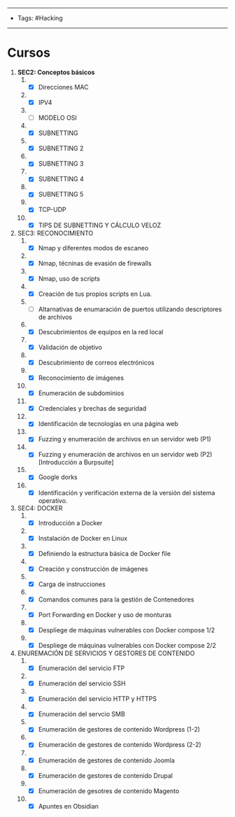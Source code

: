 --------
- Tags: #Hacking 
-----

# Cursos

1. **SEC2: Conceptos básicos** 
	1. - [x] Direcciones MAC
	2. - [x] IPV4
	3. - [ ] MODELO OSI
	4. - [x] SUBNETTING 
	5. - [x] SUBNETTING 2
	6. - [x] SUBNETTING 3
	7. - [x] SUBNETTING 4
	8. - [x] SUBNETTING 5
	9. - [x] TCP-UDP
	10. - [x] TIPS DE SUBNETTING Y CÁLCULO VELOZ
2. SEC3: RECONOCIMIENTO
	1. - [x] Nmap y diferentes modos de escaneo
	2. - [x] Nmap, técninas de evasión de firewalls
	3. - [x] Nmap, uso de scripts 
	4. - [x] Creación de tus propios scripts en Lua.
	5.  - [ ] Altarnativas de enumaración de puertos utilizando descriptores de archivos
	6.  - [x] Descubrimientos de equipos en la red local
	7. - [x] Validación de objetivo 
	8. - [x] Descubrimiento de correos electrónicos
	9. - [x] Reconocimiento de imágenes
	10. - [x] Enumeración de subdominios
	11. - [x] Credenciales y brechas de seguridad
	12. - [x] Identificación de tecnologías en una página web
	13. - [x] Fuzzing y enumeración de archivos en un servidor web (P1)
	14. - [x] Fuzzing y enumeración de archivos en un servidor web (P2) \[Introducción a Burpsuite]
	15.  - [x]  Google dorks
	16.  - [x]  Identificación y verificación externa de la versión del sistema operativo.
3. SEC4: DOCKER
	1. - [x] Introducción a Docker
	2. - [x] Instalación de Docker en Linux
	3. - [x] Definiendo la estructura básica de Docker file
	4. - [x] Creación y construcción de imágenes
	5. - [x] Carga de instrucciones
	6. - [x] Comandos comunes para la gestión de Contenedores
	7. - [x] Port Forwarding en Docker y uso de monturas
	8. - [x]  Despliege de máquinas vulnerables con Docker compose 1/2
	9. - [x] Despliege de máquinas vulnerables con Docker compose 2/2 
4. ENUREMACIÓN DE SERVICIOS Y GESTORES DE CONTENIDO
	1. - [x] Enumeración del servicio FTP
	2. - [x] Enumeración del servicio SSH
	3. - [x] Enumeración del servicio HTTP y HTTPS
	4. - [x] Enumeración del servcio SMB
	5. - [x] Enumeración de gestores de contenido Wordpress (1-2)
	6. - [x] Enumeración de gestores de contenido Wordpress (2-2)
	7. - [x] Enumeración de gestores de contenido Joomla
	8. - [x] Enumeración de gestores de contenido Drupal
	9. - [x] Enumeración de gesotres de contenido Magento
	10. - [x] Apuntes en Obsidian